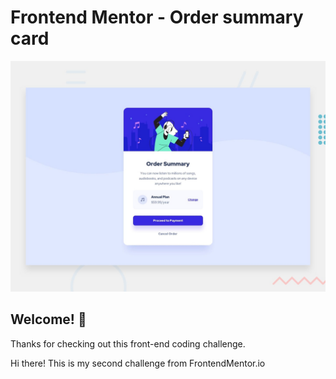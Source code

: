 # Frontend Mentor - Order summary card

![Design preview for the Order summary card coding challenge](./design/desktop-preview.jpg)

## Welcome! 👋

Thanks for checking out this front-end coding challenge.

Hi there! This is my second challenge from FrontendMentor.io

